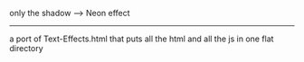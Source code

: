 only the shadow --> Neon effect

---

a port of Text-Effects.html that puts all the html and all the js in one flat directory